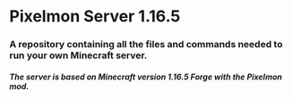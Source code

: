 # Pixelmon Server 1.16.5
### A repository containing all the files and commands needed to run your own Minecraft server.
##### The server is based on Minecraft version 1.16.5 Forge with the Pixelmon mod.
